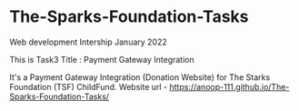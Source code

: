 # The-Sparks-Foundation-Tasks

Web development Intership January 2022 

This is Task3 
Title : Payment Gateway Integration

It's a Payment Gateway Integration (Donation Website) for The Starks Foundation (TSF) ChildFund. 
Website url - https://anoop-111.github.io/The-Sparks-Foundation-Tasks/
